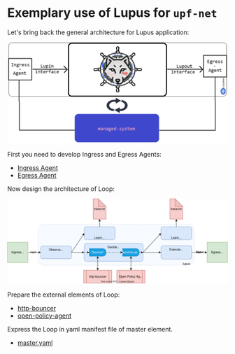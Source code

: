 # Exemplary use of Lupus for `upf-net`

Let's bring back the general architecture for Lupus application:

![](../../../_img/readme/1.png)

First you need to develop Ingress and Egress Agents:

- [Ingress Agent](ingress-agent.py)
- [Egress Agent](egress-agent.py)

Now design the architecture of Loop:

![](../_img/sample-loop.svg)

Prepare the external elements of Loop:
- [http-bouncer](http-bouncer.go)
- [open-policy-agent](opa.md)

Express the Loop in yaml manifest file of master element.

- [master.yaml](master.yaml)